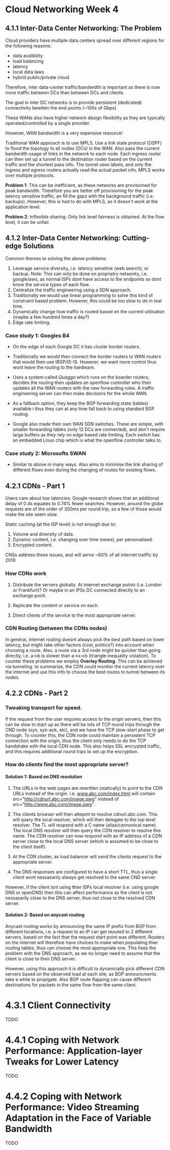 # Cloud Networking Week 4

## 4.1.1 Inter-Data Center Networking: The Problem

Cloud providers have multiple data centers spread over 
different regions for the following reasons:

- data avalibility
- load balancing
- latency
- local data laws
- hybrid public/private cloud

Therefore, inter data-center traffic/bandwidth is important
as there is now more traffic between DCs than between DCs and clients.

The goal is inter DC networks is to provide persistent (dedicated) connectivity
bewtten the end-points (~100s of Gbps)

These WANs also have higher network design flexibility as they are typically
operated/controlled by a single provider.

However, WAN bandwidth is a very expensive resource!

Traditional WAN approach is to use MPLS. Use a link state protocol (OSPF) to
flood the topology to all nodes (DCs) in the WAN. Also pass the current
bandwidth usage of links in the network to each node. Each ingress router can
then set up a tunnel to the destination router based on the current traffic and
the shortest pass info. The tunnel uses labels, and only the ingress and egress
routers actually read the actual packet info. MPLS works over multiple
protocols.

**Problem 1**: This can be inefficient, as these networks are provisioned for peak
bandwidth. Therefore you are better off provisioning for the peak latency 
sensitive traffic, an fill the gaps with the background traffic (i.e. backups).
However, this is had to do with MPLS, as it doesn't work at the application level.

**Problem 2**: Inflexible sharing. Only link level fairness is obtained. At the 
flow level, it can be unfair.

## 4.1.2 Inter-Data Center Networking: Cutting-edge Solutions

Common themes to solving the above problems:

1. Leverage service diversity, i.e. latency sensitive (web search), or backup.
   Note: This can only be done on propriatry networks, i.e. google/aws, as normal 
   ISPs dont have access to the endpoints so dont know the service types of each flow.
2. Centralize the traffic engineering using a SDN approach.
3. Traditionally we would use linear programming to solve this kind of constraint based
   problem. However, this could be too slow to do in real time.
4. Dynamically change how traffic is routed based on the current utilisation
   (maybe a few hundred times a day?)
5. Edge rate limiting.

### Case study 1: Googles B4
 
- On the edge of each Google DC it has cluster border routers.

- Traditionally we would then connect the border routers to WAN routers that
  would then use iBGP/IS-IS. However, we want more control thus wont leave the 
  routing to the hardware.

- Uses a system called *Quagga* which runs on the boarder routers, decides the 
  routing then updates an openflow controller who then updates all the WAN routers
  with the new forwarding rules. A traffic engineering server can then make decisions
  for the whole WAN.

- As a fallback option, they keep the BGP forwarding state (tables) available i
  thus they can at any time fall back to using standard BGP routing.

- Google also made their own WAN SDN switches. These are simple, with smaller forwarding 
  tables (only 12 DCs are connected), and don't require large buffers as they rely on
  edge based rate limiting. Each switch has an embedded Linux chip which is what the 
  openflow controller talks to.

### Case study 2: Microsofts SWAN

- Similar to above in many ways. Also aims to minimise the link sharing of different
  flows even during the changing of routes for existing flows.

## 4.2.1 CDNs - Part 1

Users care about low latencies: Google research shows that an additional delay of
0.4s equates to 0.74% fewer searches. However, around the globe requests are of the 
order of 300ms per round trip, so a few of those would make the site seem slow.

Static caching (at the ISP level) is not enough due to:
1. Volume and diversity of data.
2. Dynamic content, i.e. changing over time (news), per personalised.
3. Encrypted content.

CNSs address these issues, and will serve ~60% of all internet traiffic by 2019.

### How CDNs work

1. Distribute the servers globally.
   At internet exchange points (i.e. London or Frankfurt)? 
   Or maybe in an IPSs DC connected directly to an exchange point.

2. Replicate the content or service on each.

3. Direct clients of the service to the most appropriate server.

### CDN Routing (between the CDNs nodes)

In general, internet routing doesnt always pick the best path based on lower latency,
but might take other factors (cost, politics?) into account when choosing a route.
Also, a route via a 3rd node might be quicker than going directly, i.e. a->b is slower
than a->x->b (triangle inequality violation). To counter these problems we employ
**Overlay Routing**. This can be achieved via tunneling. to summarise, the CDN could 
monitor the current latency over the internet and use this info to choose the best 
routes to tunnel between its nodes. 

## 4.2.2 CDNs - Part 2

### Tweaking transport for speed. 

If the request from the user requires access to
the origin servers, then this can be slow to start up as there will be lots of
TCP round trips through the CND node (syn, syn-ack, etc), and we have the TCP
slow-start phase to get through.  To counter this, the CDN node could maintain
a persistent TCP connection with the origin, thus the client only needs to do
the TCP handshake with the local CDN node. This also helps SSL encrypted traffic,
and this requires additional round trips to set up the encryption.

### How do clients find the most appropriate server?

#### Solution 1: Based on DNS resolution

1. The URLs in the web pages are rewritten (statically) to point to the CDN URLs instead
of the origin. i.e. www.abc.com/index.html will contain src="http://cdnurl.abc.com/image.jpeg"
instead of src="http://www.abc.com/image.jpeg". 

2. The clients browser will then attepmt to resolve cdnurl.abc.com. This will query the local resolver,
which will then delegate to the top level resolver. The TL will respond with a C name (alias/cannonical name).
The local DNS resolver will then query the CDN resolver to resolve this name. The CDN resolver can now respond
with an IP address of a CDN server close to the local DNS server (which is assumed to be close to the client itself).

3. At the CDN cluster, as load balancer will send the clients request to the appropriate server.

4. The DNS responses are configured to have a short TTL, thus a single client wont nessasarily always
get resolved to the same CND server.

However, if the client isnt using thier ISPs local resolver (i.e. using google DNS or openDNS) then this can 
affect performance as the client is not nessasarily close to the DNS server, thus not close to the resolved
CDN server.

#### Solution 2: Based on anycast routing

Anycast routing works by announcing the same IP prefix from BGP from different locations, i.e.
a request to an IP can get reouted to 2 different servers, based on the fact that the request start 
point was different. Routers on the internet will therefore have choices to make when populating thier
routing tables, thus can choose the most appropriate one. This fixes the problem with the DNS approach,
as we no longer need to assume that the client is close to their DNS server.

However, using this approach it is difficult to dynamcially pick different CDN servers based on the 
observed load at each site, as BGP announcments take a while to propigate. Also BGP route flapping can 
cause different destinations for packets in the same flow from the same client.

# 4.3.1 Client Connectivity

TODO

# 4.4.1 Coping with Network Performance: Application-layer Tweaks for Lower Latency 

TODO

# 4.4.2 Coping with Network Performance: Video Streaming Adaptation in the Face of Variable Bandwidth

TODO


    





